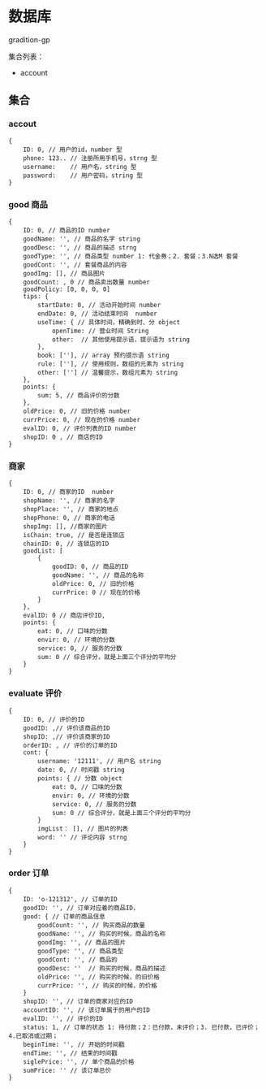 # 数据库
gradition-gp

集合列表：
* account

## 集合
### accout
	{
    	ID: 0, // 用户的id，number 型
        phone: 123.. // 注册所用手机号，strng 型
        username:    // 用户名，string 型
        password:    // 用户密码，string 型
    }

### good 商品
	{
    	ID: 0, // 商品的ID number
        goodName: '', // 商品的名字 string
        goodDesc: '', // 商品的描述 strng
        goodType: '', // 商品类型 number 1: 代金券；2. 套餐；3.N选M 套餐
        goodCont: '', // 套餐商品的内容
        goodImg: [], // 商品图片
        goodCount: , 0 // 商品卖出数量 number
        goodPolicy: [0, 0, 0, 0]
        tips: {
        	startDate: 0, // 活动开始时间 number
        	endDate: 0, // 活动结束时间  number
            useTime: { // 具体时间，精确到时、分 object
            	openTime: // 营业时间 String
                other:  // 其他使用提示语，提示语为 string
            },
            book: [''], // array 预约提示语 string
            rule: [''], // 使用规则，数组的元素为 string
            other: [''] // 温馨提示，数组元素为 string
        },
        points: {
        	sum: 5, // 商品评价的分数
        },
        oldPrice: 0, // 旧的价格 number
        currPrice: 0, // 现在的价格 number
        evalID: 0, // 评价列表的ID number
        shopID: 0 , // 商店的ID
    }

### 商家
    {
    	ID: 0, // 商家的ID  number
        shopName: '', // 商家的名字
        shopPlace: '', // 商家的地点
        shopPhone: 0, // 商家的电话
        shopImg: [], //商家的图片
        isChain: true, // 是否是连锁店
        chainID: 0, // 连锁店的ID
        goodList: [
        	{
            	goodID: 0, // 商品的ID
                goodName: '', // 商品的名称
                oldPrice: 0, // 旧的价格
                currPrice: 0 // 现在的价格
            }
        },
        evalID: 0 // 商店评价ID,
        points: {
        	eat: 0, // 口味的分数
            envir: 0, // 环境的分数
            service: 0, // 服务的分数
            sum: 0 // 综合评分，就是上面三个评分的平均分
		}
	}
### evaluate 评价
	{
    	ID: 0, // 评价的ID
        goodID: ,// 评价该商品的ID
        shopID: ,// 评价该商家的ID
        orderID: , // 评价的订单的ID
        cont: {
            username: '12111', // 用户名 string
            date: 0, // 时间戳 string
            points: { // 分数 object
                eat: 0, // 口味的分数
                envir: 0, // 环境的分数
                service: 0, // 服务的分数
                sum: 0 // 综合评分，就是上面三个评分的平均分
            }
            imgList： [], // 图片的列表
            word: '' // 评论内容 strng
        }
    }
    
### order 订单
	{
    	ID: 'o-121312', // 订单的ID
        goodID: '', // 订单对应着的商品ID，
        good: { // 订单的商品信息
            goodCount: '', // 购买商品的数量
            goodName: '', // 购买的时候，商品的名称
            goodImg: '', // 商品的图片
            goodType: '', // 商品类型
            goodCont: '', // 商品的 
            goodDesc: ''  // 购买的时候，商品的描述
            oldPrice: '', // 购买的时候，的旧价格
            currPrice: '', // 购买的时候，的价格
        }
        shopID: '', // 订单的商家对应的ID
        accountID: '', // 该订单属于的用户的ID
        evalID: '', // 评价的ID
        status: 1, // 订单的状态 1: 待付款；2：已付款，未评价；3. 已付款，已评价；4.已取消或过期；
        beginTime: '', // 开始的时间戳
        endTime: '', // 结束的时间戳
        siglePrice: '', // 单个商品的价格
        sumPrice: '' // 该订单总价
    }